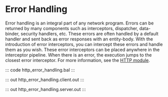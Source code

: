# Error Handling

Error handling is an integral part of any network program. Errors can be returned
by many components such as interceptors, dispatcher, data-binder, security handlers, etc.
These errors are often handled by a default handler and sent back as error responses
with an entity-body. With the introduction of error interceptors, you can intercept 
these errors and handle them as you wish. These error interceptors can be placed 
anywhere in the interceptor pipeline. When there is an error, the execution jumps
to the closest error interceptor.
For more information, see the [HTTP module](https://docs.central.ballerina.io/ballerina/http/latest/).

::: code http_error_handling.bal :::

::: out http_error_handling.client.out :::

::: out http_error_handling.server.out :::